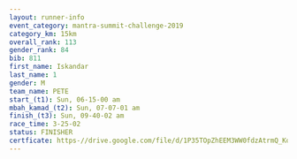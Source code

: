 ```yaml
---
layout: runner-info 
event_category: mantra-summit-challenge-2019 
category_km: 15km 
overall_rank: 113
gender_rank: 84
bib: 811
first_name: Iskandar
last_name: 1
gender: M
team_name: PETE
start_(t1): Sun, 06-15-00 am
mbah_kamad_(t2): Sun, 07-07-01 am
finish_(t3): Sun, 09-40-02 am
race_time: 3-25-02
status: FINISHER
certficate: https-//drive.google.com/file/d/1P35TOpZhEEM3WW0fdzAtrmQ_Koat4STd/view?usp=sharing
---
```

